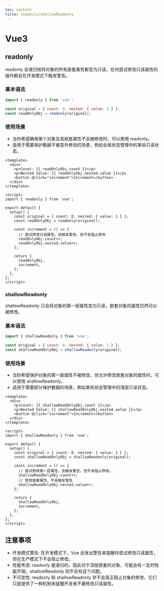 ```yaml
---
toc: content
title: readonly/shallowReadonly
---
```


# Vue3

## readonly

readonly 会递归地将对象的所有嵌套属性都变为只读，任何尝试修改只读属性的操作都会在开发模式下触发警告。

### 基本语法

```javascript
import { readonly } from 'vue';

const original = { count: 0, nested: { value: 1 } };
const readOnlyObj = readonly(original);
```

### 使用场景

- 当你希望确保某个对象及其嵌套属性不会被修改时，可以使用 readonly。
- 适用于需要保护数据不被意外修改的场景，例如全局状态管理中的某些只读状态。

```vue
<template>
  <div>
    <p>Count: {{ readOnlyObj.count }}</p>
    <p>Nested Value: {{ readOnlyObj.nested.value }}</p>
    <button @click="increment">Increment</button>
  </div>
</template>

<script>
import { readonly } from 'vue';

export default {
  setup() {
    const original = { count: 0, nested: { value: 1 } };
    const readOnlyObj = readonly(original);

    const increment = () => {
      // 尝试修改只读属性，会触发警告，但不会阻止修改
      readOnlyObj.count++;
      readOnlyObj.nested.value++;
    };

    return {
      readOnlyObj,
      increment,
    };
  },
};
</script>
```

### shallowReadonly

shallowReadonly 只会将对象的第一层属性变为只读，嵌套对象的属性仍然可以被修改。

### 基本语法

```javascript
import { shallowReadonly } from 'vue';

const original = { count: 0, nested: { value: 1 } };
const shallowReadOnlyObj = shallowReadonly(original);
```

### 使用场景

- 当你希望保护对象的第一层属性不被修改，但允许修改嵌套对象的属性时，可以使用 shallowReadonly。
- 适用于需要部分保护数据的场景，例如某些状态管理中的浅层只读状态。

```vue
<template>
  <div>
    <p>Count: {{ shallowReadOnlyObj.count }}</p>
    <p>Nested Value: {{ shallowReadOnlyObj.nested.value }}</p>
    <button @click="increment">Increment</button>
  </div>
</template>

<script>
import { shallowReadonly } from 'vue';

export default {
  setup() {
    const original = { count: 0, nested: { value: 1 } };
    const shallowReadOnlyObj = shallowReadonly(original);

    const increment = () => {
      // 尝试修改第一层属性，会触发警告，但不会阻止修改。
      shallowReadOnlyObj.count++;
      // 修改嵌套属性，不会触发警告
      shallowReadOnlyObj.nested.value++;
    };

    return {
      shallowReadOnlyObj,
      increment,
    };
  },
};
</script>
```

## 注意事项

- 开发模式警告: 在开发模式下，Vue 会发出警告来提醒你尝试修改只读属性，但在生产模式下不会阻止修改。
- 性能考虑: readonly 是递归的，因此对于深层嵌套的对象，可能会有一定的性能开销。shallowReadonly 则不会有这个问题。
- 不可变性: readonly 和 shallowReadonly 并不会真正阻止对象的修改，它们只是提供了一种机制来提醒开发者不要修改只读属性。
